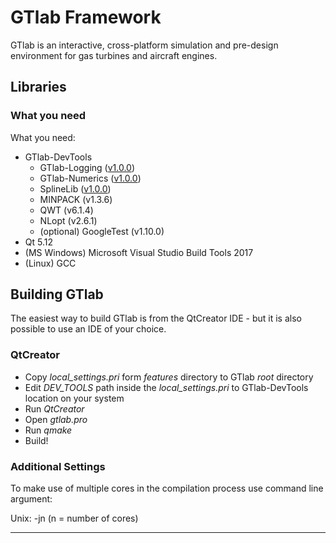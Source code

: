 # GTlab Framework

GTlab is an interactive, cross-platform simulation and pre-design environment for gas turbines and aircraft engines.

## Libraries

### What you need

What you need:

- GTlab-DevTools
  - GTlab-Logging ([v1.0.0](https://gitlab.dlr.de/at-twk/gtlab-logging/-/releases/v1.0.0))
  - GTlab-Numerics ([v1.0.0](https://gitlab.dlr.de/at-twk/gtlab-numerics/-/releases/v1.0.0))
  - SplineLib ([v1.0.0](https://gitlab.dlr.de/at-twk/spline-library/-/releases/v1.0.0))
  - MINPACK (v1.3.6)
  - QWT (v6.1.4)
  - NLopt (v2.6.1)
  - (optional) GoogleTest (v1.10.0)
- Qt 5.12
- (MS Windows) Microsoft Visual Studio Build Tools 2017
- (Linux) GCC

## Building GTlab

The easiest way to build GTlab is from the QtCreator IDE - but it is
also possible to use an IDE of your choice.

### QtCreator

-   Copy *local_settings.pri* form *features* directory to GTlab *root*
    directory
-   Edit *DEV_TOOLS* path inside the *local_settings.pri* to GTlab-DevTools location on 
    your system
-   Run *QtCreator*
-   Open *gtlab.pro*
-   Run *qmake*
-   Build!

### Additional Settings

To make use of multiple cores in the compilation process use command line
argument:

Unix:   -jn (n = number of cores)

--------